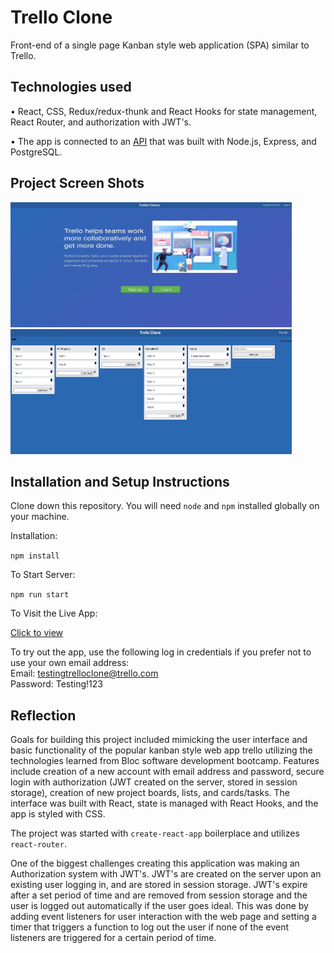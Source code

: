 # Trello Clone

Front-end of a single page Kanban style web application (SPA) similar to Trello.

## Technologies used 

• React, CSS, Redux/redux-thunk and React Hooks for state management, React Router, and authorization with JWT's.

• The app is connected to an [API](`https://github.com/RyanNicoletti/trello-clone-api`) that was built with Node.js, Express, and         PostgreSQL.

## Project Screen Shots

<img src="images/landing.jpg" alt='home page' width=450 height=200>

<img src="images/boardpage.jpg" alt='main board page' width=450 height=200>

## Installation and Setup Instructions

Clone down this repository. You will need `node` and `npm` installed globally on your machine.

Installation:

`npm install`

To Start Server:

`npm run start`

To Visit the Live App:

[Click to view](https://trello-clone-mu.vercel.app)

To try out the app, use the following log in credentials if you prefer not to use your own email address: <br />
Email: testingtrelloclone@trello.com <br />
Password: Testing!123

## Reflection

Goals for building this project included mimicking the user interface and basic functionality of the popular kanban style web app trello utilizing the technologies learned from Bloc software development bootcamp. Features include creation of a new account with email address and password, secure login with authorization (JWT created on the server, stored in session storage), creation of new project boards, lists, and cards/tasks. The interface was built with React, state is managed with React Hooks, and the app is styled with CSS.

The project was started with `create-react-app` boilerplace and utilizes `react-router`.

One of the biggest challenges creating this application was making an Authorization system with JWT's. JWT's are created on the server upon an existing user logging in, and are stored in session storage. JWT's expire after a set period of time and are removed from session storage and the user is logged out automatically if the user goes ideal. This was done by adding event listeners for user interaction with the web page and setting a timer that triggers a function to log out the user if none of the event listeners are triggered for a certain period of time.
